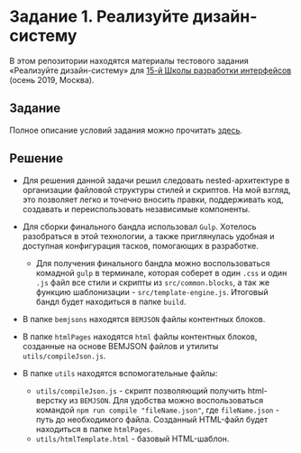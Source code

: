 # Задание 1. Реализуйте дизайн-систему

В этом репозитории находятся материалы тестового задания «Реализуйте дизайн-систему» для [15-й Школы разработки интерфейсов](https://yandex.ru/promo/academy/shri) (осень 2019, Москва).

## Задание

Полное описание условий задания можно прочитать [здесь](https://github.com/VladislavYeremeyev/SHRI2019_Task1/blob/master/TASK_DESCRIPTION.md).

## Решение

* Для решения данной задачи решил следовать nested-архитектуре в организации файловой структуры стилей и скриптов. На мой взгляд, это позволяет легко и точечно вносить правки, поддерживать код, создавать и переиспользовать независимые компоненты.

* Для сборки финального бандла использовал `Gulp`. Хотелось разобраться в этой технологии, а также приглянулась удобная и доступная конфигурация тасков, помогающих в разработке.
  * Для получения финального бандла можно воспользоваться комадной `gulp` в терминале, которая соберет в один `.css` и один `.js` файл все стили и скрипты из `src/common.blocks`, а так же функцию шаблонизации - `src/template-engine.js`. Итоговый бандл будет находиться в папке `build`.
* В папке `bemjsons` находятся `BEMJSON` файлы контентных блоков.
* В папке `htmlPages` находятся `html` файлы контентных блоков, созданные на основе BEMJSON файлов и утилиты `utils/compileJson.js`.
* В папке `utils` находятся вспомогательные файлы:
  * `utils/compileJson.js` - скрипт позволяющий получить html-верстку из `BEMJSON`. Для удобства можно воспользоваться командой `npm run compile "fileName.json"`, где `fileName.json` - путь до необходимого файла. Созданный HTML-файл будет находиться в папке `htmlPages`.
  * `utils/htmlTemplate.html` - базовый HTML-шаблон.
